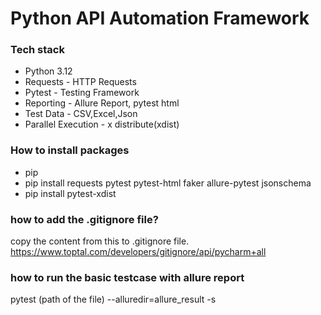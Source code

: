 # Python API Automation Framework

### Tech stack 
- Python 3.12
- Requests - HTTP Requests
- Pytest - Testing Framework
- Reporting - Allure Report, pytest html
- Test Data - CSV,Excel,Json
- Parallel Execution - x distribute(xdist)

### How to install packages 

- pip
- pip install requests pytest pytest-html faker allure-pytest jsonschema
- pip install pytest-xdist

### how to add the .gitignore file?

copy the content from this to .gitignore file.
https://www.toptal.com/developers/gitignore/api/pycharm+all

### how to run the basic testcase with allure report
pytest (path of the file) --alluredir=allure_result -s